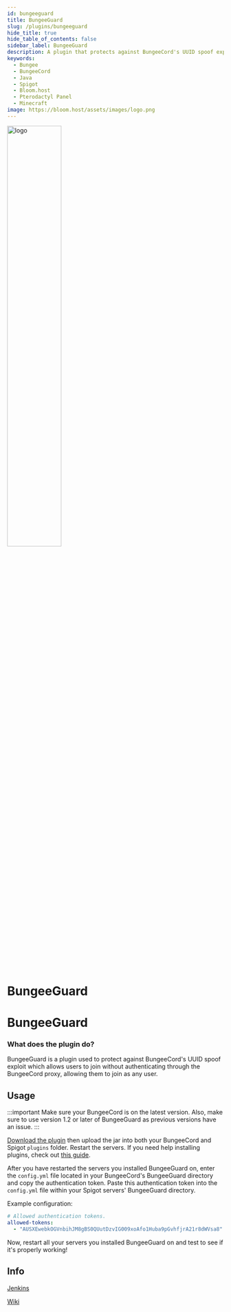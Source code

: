```yaml
---
id: bungeeguard
title: BungeeGuard
slug: /plugins/bungeeguard
hide_title: true
hide_table_of_contents: false
sidebar_label: BungeeGuard
description: A plugin that protects against BungeeCord's UUID spoof exploit.
keywords:
  - Bungee
  - BungeeCord
  - Java
  - Spigot
  - Bloom.host
  - Pterodactyl Panel
  - Minecraft
image: https://bloom.host/assets/images/logo.png
---
```


<div class="text--center">
<img src="https://bloom.host/assets/images/logo.png" alt="logo" height="50%" width="50%"/>
<h1>BungeeGuard</h1>
</div>

# BungeeGuard

### What does the plugin do?

BungeeGuard is a plugin used to protect against BungeeCord's UUID spoof exploit which allows users to join without authenticating through the BungeeCord proxy, allowing them to join as any user.  

## Usage

:::important
Make sure your BungeeCord is on the latest version. Also, make sure to use version 1.2 or later of BungeeGuard as previous versions have an issue.
:::

[Download the plugin](https://ci.lucko.me/job/BungeeGuard/lastBuild/artifact/bungeeguard-universal/target/BungeeGuard.jar) then upload the jar into both your BungeeCord and Spigot `plugins` folder. Restart the servers. If you need help installing plugins, check out [this guide](https://docs.bloom.host/bukkit-plugins).  

After you have restarted the servers you installed BungeeGuard on, enter the `config.yml` file located in your BungeeCord's BungeeGuard directory and copy the authentication token. Paste this authentication token into the `config.yml` file within your Spigot servers' BungeeGuard directory.  

Example configuration:
```YAML
# Allowed authentication tokens.  
allowed-tokens:
  - "AUSXEwebkOGVnbihJM8gBS0QUutDzvIG009xoAfo1Huba9pGvhfjrA21r8dWVsa8"
```

Now, restart all your servers you installed BungeeGuard on and test to see if it's properly working!  

## Info
[Jenkins](https://ci.lucko.me/job/BungeeGuard/)  

[Wiki](https://github.com/lucko/BungeeGuard)
